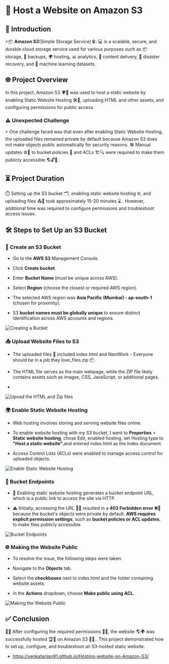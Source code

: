 #  🚀 Host a Website on Amazon S3

## 📌 Introduction
⚡📦 **Amazon S3**(Simple Storage Service) 🔒💡💻 is a scalable, secure, and durable cloud storage service used for various purposes such as 📦 storage, 🔄 backups, 🌍 hosting, 📊 analytics, 🚀 content delivery, 🛑 disaster recovery, and 🤖 machine learning datasets.

## 🌐 Project Overview
In this project, Amazon S3 🌍📡 was used to host a static website by enabling Static Website Hosting 🛠️💾, uploading HTML and other assets, and configuring permissions for public access.

### ⚠️ Unexpected Challenge
⚡ One challenge faced was that even after enabling Static Website Hosting, the uploaded files remained private by default because Amazon S3 does not make objects public automatically for security reasons. 🛠️ Manual updates ⚙️🔧 to bucket policies 📑 and ACLs 🏗️🔍 were required to make them publicly accessible 🌎🔓🚀.

## ⏳ Project Duration
⏱️ Setting up the S3 bucket 🗂️, enabling static website hosting 🌐, and uploading files 📤📂 took approximately 15-20 minutes ⌛.. However, additional time was required to configure permissions and troubleshoot access issues.

## 🛠️ Steps to Set Up an S3 Bucket

### 📂 Create an S3 Bucket

* Go to the **AWS S3** Management Console.

* Click **Create bucket**.

* Enter **Bucket Name** (must be unique across AWS).

* Select **Region** (choose the closest or required AWS region).

* The selected AWS region was **Asia Pacific (Mumbai) - ap-south-1** (chosen for proximity).

* S3 **bucket names must be globally unique** to ensure distinct identification across AWS accounts and regions.

![Creating a Bucket](https://github.com/user-attachments/assets/35229f1b-787b-4bc8-9aa8-41ca1b11501f)

### 📤 Upload Website Files to S3

* The uploaded files 📄 included index.html and NextWork - Everyone should be in a job they love_files.zip 📦.

* The HTML file serves as the main webpage, while the ZIP file likely contains assets such as images, CSS, JavaScript, or additional pages.
* 
![Upoad the HTML and Zip files](https://github.com/user-attachments/assets/cb6b62b6-f955-4a04-9a2e-2a21423f6f09)

### 🌍 Enable Static Website Hosting

* Web hosting involves storing and serving website files online.

* To enable website hosting with my S3 bucket, I went to **Properties** > **Static website hosting**, chose Edit, enabled hosting, set Hosting type to **"Host a static website"**,and entered index.html as the Index document.

* Access Control Lists (ACLs) were enabled to manage access control for uploaded objects.

![Enable Static Website Hosting](https://github.com/user-attachments/assets/9dd0d82d-c397-4096-aa4a-fa8b8a0911c3)

### 🔗 Bucket Endpoints

* 🔗 Enabling static website hosting generates a bucket endpoint URL, which is a public link to access the site via HTTP.

* ⚠️ Initially, accessing the URL 🚫🔗 resulted in a **403 Forbidden error ❌🚷** because the bucket's objects were private by default. **AWS requires explicit permission settings**, such as **bucket policies or ACL updates**, to make files publicly accessible.

![Bucket Endpoints](https://github.com/user-attachments/assets/d06d164a-b044-4d0b-8041-098816a97f78)

### 🌐 Making the Website Public

* To resolve the issue, the following steps were taken:

* Navigate to the **Objects** tab.

* Select the **checkboxes** next to index.html and the folder containing website assets.

* In the **Actions** dropdown, choose **Make public using ACL**.

![Making the Website Public](https://github.com/user-attachments/assets/bc74434c-5205-4e88-9b21-b8c4a56209c8)

## ✅ Conclusion
🎉🔑 After configuring the required permissions 🔐✅, the website 🌎🌍 was successfully hosted 🏆🎯 on Amazon S3 🚀🔥.. This project demonstrated how to set up, configure, and troubleshoot an S3-hosted static website.
*  https://venkatanjan91.github.io/Hosting-website-on-Amazon-S3/
